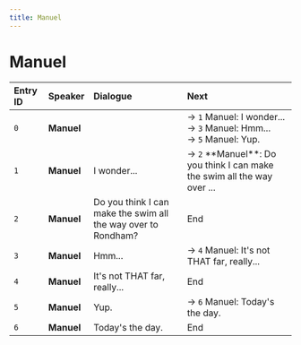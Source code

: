 ```yaml
---
title: Manuel
---
```


# Manuel


| Entry ID | Speaker | Dialogue | Next |
| :------- | :------ | :------- | :------------ |
| `0` | **Manuel** |  | → `1` Manuel: I wonder\.\.\.<br>→ `3` Manuel: Hmm\.\.\.<br>→ `5` Manuel: Yup\. |
| `1` | **Manuel** | I wonder\.\.\. | → `2` \*\*Manuel\*\*: Do you think I can make the swim all the way over \.\.\. |
| `2` | **Manuel** | Do you think I can make the swim all the way over to Rondham? | End |
| `3` | **Manuel** | Hmm\.\.\. | → `4` Manuel: It's not THAT far, really\.\.\. |
| `4` | **Manuel** | It's not THAT far, really\.\.\. | End |
| `5` | **Manuel** | Yup\. | → `6` Manuel: Today's the day\. |
| `6` | **Manuel** | Today's the day\. | End |
